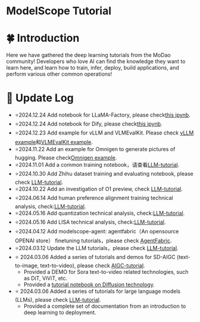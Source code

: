 # ModelScope Tutorial

# 🍀 Introduction

Here we have gathered the deep learning tutorials from the MoDao community! Developers who love AI can find the knowledge they want to learn here, and learn how to train, infer, deploy, build applications, and perform various other common operations!

# 🌿 Update Log
- ⭐️2024.12.24 Add notebook for LLaMA-Factory, please check[this ipynb](./LLM-tutorial/notebook/llama-factory.ipynb).
- ⭐️2024.12.24 Add notebook for Dify, please check[this ipynb](./LLM-tutorial/notebook/dify.ipynb).
- ⭐️2024.12.23 Add example for vLLM and VLMEvalKit. Please check [vLLM example](./LLM-tutorial/notebook/vllm.ipynb)和[VLMEvalKit example](./LLM-tutorial/notebook/VLMEvalKit多模态模型评估.ipynb).
- ⭐️2024.11.22 Add an example for Omnigen to generate pictures of hugging. Please check[Omnigen example](./AIGC-tutorial/notebook/Omnigen_demo.ipynb).
- ⭐️2024.11.01 Add a common training notebook，请查看[LLM-tutorial](./LLM-tutorial/notebook/训练.ipynb).
- ⭐️2024.10.30 Add Zhihu dataset training and evaluating notebook, please check [LLM-tutorial](./LLM-tutorial/notebook/全流程知乎数据集训练.ipynb).
- ⭐️2024.10.22 Add an investigation of O1 preview, check [LLM-tutorial](./LLM-tutorial/从%20OpenAI-O1%20看大模型的复杂推理能力.md).
- ⭐️2024.06.14 Add human preference alignment training technical analysis, check:[LLM-tutorial](./LLM-tutorial/M.人类偏好对齐训练.md).
- ⭐️2024.05.16 Add quantization technical analysis, check:[LLM-tutorial](./LLM-tutorial/量化技术解析.md).
- ⭐️2024.05.16 Add LISA technical analysis, check:[LLM-tutorial](./LLM-tutorial/LISA微调技术解析.md).
- ⭐️2024.04.12 Add modelscope-agent: agentfabric（An opensource OPENAI store） finetuning tutorials，please check [AgentFabric](./LLM-tutorial/Modelscope-Agent:%20AgentFabric微调最佳实践.md).
- ⭐️2024.03.12 Update the LLM tutorials，please check [LLM-tutorial](./LLM-tutorial).
- ⭐️ 2024.03.06 Added a series of tutorials and demos for SD-AIGC (text-to-image, text-to-video), please check [AIGC-tutorial](./AIGC-tutorial).
  - Provided a DEMO for Sora text-to-video related technologies, such as DiT, ViViT, etc.
  - Provided a [tutorial notebook on Diffusion technology](./AIGC-tutorial/基于Transformers，diffusion技术解析+实战.md).
- ⭐️ 2024.03.06 Added a series of tutorials for large language models (LLMs), please check [LLM-tutorial](./LLM-tutorial).
  - Provided a complete set of documentation from an introduction to deep learning to deployment.